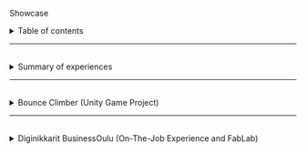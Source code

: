 <p id="title">Showcase</p>
<!--1-->
<details><summary id="h1" class="intend1">Table of contents</summary>
<a href="MARKDOWN.md" class="intend4"><b>Projects</b> <i>(MARKDOWN.md)</i> (link)</a>
</details>
<hr class="dashed">
<br>
<!--1-->
<!--1-->
<details><summary id="h1" class="intend1">Summary of experiences</summary>
<br>
<details>
    <summary id="h2" class="intend2">Social aspect</summary>

<p id="h3" class="intend3">Teaching as a peer and as a senior</p>

<p id="h4" class="intend4">Diginikkarit (Programming)</p>
<p class="intend5">In Diginikkarit on-the-job experience I have helped my peers with the <a href="#moocfi-python-programming-2023">MOOC.fi Python Course (link)</a> by helping them to an extend depending on their difficulties. If they were at a wall, I guided them more. Usually by writing, drawing and writing pseudo code for them. Big part of what I looked at is thinking if they are handling problems in small enough pieces.</p>

<p id="h4" class="intend4">Rocket league <i>and other games</i> (Gaming)</p>
<p class="intend5">In rocket league, I have been acting as a type of guru in a community where I had earned respect as a very talented player and teacher/coach. I have in total over 5000 hours in the game and I have played with top players, including games with pro players. I had learnt to understand and see the game in a more broad manner, in a more meta manner. In example of instead of thinking as one action and figuring how to do best in that, I instead looked at am I in good position in the first place. If your actions feel hard to do and you are proficient player/actor, usually it just means that you are having difficulties with the actions you take because of the situation you find yourself in. To improve in those situations you have to find a way to have better position to make the action less effortful.</p>
</details>
</details>
<hr class="dashed">
<br>
<!--1-->
<!--1-->
<details><summary id="h1" class="intend1">Bounce Climber (Unity Game Project)</summary>

<a href="https://github.com/NicknameAlwaystaken/Bounce-Climber" class="intend2">Bounce-Climber (link)</a>
<br>
<img src="img/Ball_Animations.png" alt="Bounce Climber" width="300" heigth="271" class="intend2">
<br>
<details><summary id="h2" class="intend2">Blender (self made models)</summary>
<br>
<p id="h3" class="intend3">Ice Platform with breakable ice (Self made in blender)</p>
<img src="img/Ice_platform_and_break.png" alt="Ice Platform" class="intend3">
<br>
<p id="h3" class="intend3">Grass Platform (Self made in blender)</p>
<img src="img/Grass_Platform.png" alt="Grass Platform" class="intend3">
</details>
</details>

<hr class="dashed">
<br>
<!--1-->
<!--1-->
<details><summary id="h1" class="intend1">Diginikkarit BusinessOulu (On-The-Job Experience and FabLab)</summary>
<br>
<details><summary id="h2" class="intend2">Programming</summary>

<!--3-->
<div class="intend3"><p id="h3">Courses</p>
<!--4-->
<div id="moocfi-python-programming-2023"><a href="https://programming-23.mooc.fi/" id="h4" class="intend4">MOOC.fi Python Programming 2023 (link)</a>
<p class="intend5">In this course I have completed <b>Introduction to Programming</b> with 100% points. I started working on it 20.2.2023 and finished exercises by 14.3.2023.<br>I had immediately started next course <b>Advanced Course in Programming</b> on the next day 14.3.2023.</p>
</div>
<div id="sqltrainer-moocfi"><a href="https://sqltrainer.withmooc.fi/#1" id="h4" class="intend4">SQLTrainer MOOC.fi (link)</a>
<p class="intend5">In this trainer I have completed tasks from 1 to 71. I didn't pursue it further until I might need more practice.</p>
</div>

<div id="elements-of-ai"><a href="https://www.elementsofai.com/fi" id="h4" class="intend4">Elements of Ai (link)</a>
<p class="intend5">I signed up for the course and started doing it slowly. Only done first part so far.</p>
</div>
<!--4-->
</div>
<!--3-->

</details>
<!--2-->
<div class="intend2"><details>
<br>
<summary id="h2">FabLab</summary>
<div class="intend3"><ul>
<!--3-->
<li><p id="h3">3D-Printers</p></li>

<p id="kanais-cube"><a href="https://www.stlfinder.com/model/diablo-3-kanai-s-cube-2Vk35e8E/2603796/" id="h4" class="intend4">Kanai's cube (link)</a></p>

<details><summary id="h5" class="intend5">Kanai's cube (model found online) <i>(img)</i></summary><img src="img/kanaiscube.jpg" alt="Kanai's cube" class="intend5" width="500" heigth="300"></details>

<!--3-->
<!--3-->
<div class="intend3"><li><p id="h3">Vinyl Cutter</p></li>

<!--4-->
<p id="h4" class="intend4">Fabric Bag with Reflective Text</p>
<!--5-->
<details><summary id="h5" class="intend5">a Fabric Bag with Reflective Text <i>(img)</i></summary><img src="img/fabricbag.jpg" alt="Fabric bag" class="intend5" width="400" heigth="400"></details>
</div>
<!--5-->
<!--4-->
<!--3-->
<!--3-->
<div class="intend3"><li><p id="h3">Laser Cutter</p></li>

<!--4-->
<p id="h4" class="intend4">Keychain 2 versions (plywood self made on Inkscape)</p>
<!--5-->
<div class="intend5"><details><summary id="h5">Keychains self made model <i>(img)</i></summary><img src="img/keychains.jpg" alt="Two Keychains" class="intend5" width="400" heigth="400"></details></div>
<!--5-->
<!--4-->

<!--4-->
<div class="intend4"><a href="https://festi.info/boxes.py/" id="h4">Boxes.py (plywood) (link)</a>
<!--5-->
<div class="intend5">
<ul>
<li><details><summary id="h5">Default cardbox <i>(img)</i></summary><img src="img/cardbox.jpg" alt="Cardbox" class="intend5" width="400" heigth="400"></details></li>
<li><details><summary id="h5">Default starbox <i>(no image yet)</i></summary><img src="img/starbox.jpg" alt="Starbox" class="intend5"></details></li>
</ul>
</div>
<!--5-->
</div>
<!--4-->
</div>
<!--3-->
</div>
</ul>
</div>
</details>
</div>
<!--2-->
</details>
